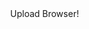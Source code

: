 <!DOCTYPE html>
<html lang="ru">
<head>
  <meta charset="UTF-8">
  <title>Title</title>
</head>
<body style="margin: 0">
<canvas id="canvas">Upload Browser!</canvas>
<script>
  const canvas = document.getElementById('canvas');
  const ctx = canvas.getContext('2d');

  canvas.width = innerWidth;
  canvas.height = innerHeight;

  let bool = 0;
  let mode = 0;
  let dir;
  let dir2 = 0;
  let rpx = 100;
  let l = 10;
  let r = 2;
  let score = 0;
  let scoreBot = 0;
  let neironball;
  let neironballI;
  let touchPosition = null;
  let posY = canvas.height / 2.3;
  let posYBot = canvas.height / 2.3;
  let posYBotC = posYBot;
  //posYBotC -= (canvas.height/(l*2));
  let posYBotCI;
  let posYI;
  let end;
  let game;
  let rect1 = new Path2D();
  let rect2 = new Path2D();
  let rect3 = new Path2D();
  let arc = [];
    arc[0] = {
      x: canvas.width / 2,
      y: canvas.height / 2,
    };
  let rectN = [];
  let grad = ctx.createLinearGradient(0,0,innerWidth,innerHeight/2);
  grad.addColorStop('0','#b2ffe7');
  grad.addColorStop('1', '#00cbba')
  //game = setInterval(drawBackGround , 500);



   function ballMovement(event){
    if(event.keyCode == 13) {
      dir2 = 3;
    }
    }

    function ballMovement2(event) {
      if (dir2 == 0) {
        dir2 = 3;
        console.log(dir2);
      }
    }

  function stickMovement(event){
    ctx.fillStyle = '#00b7d7';
    ctx.fillRect(canvas.width - canvas.width/20, event.clientY, canvas.width/50, canvas.height/l);
    posY = event.clientY;
  }

  function touchStickMovement(event){
    //touchPosition = { x: event.changedTouches[0].clientX, y: event.changedTouches[0].clientY };
    if(mode == 1) {
      if(canvas.width/2 < event.changedTouches[0].clientX) {
        ctx.fillStyle = '#00b7d7';
        ctx.fillRect(canvas.width - canvas.width / 20, event.changedTouches[0].clientY, canvas.width / 50, canvas.height / l);
        posY = event.changedTouches[0].clientY;
      }
      if(canvas.width/2 > event.changedTouches[0].clientX) {
        ctx.fillStyle = '#00b7d7';
        ctx.fillRect(canvas.width / 20, event.changedTouches[0].clientY, canvas.width / 50, canvas.height / l);
        posYBotC = event.changedTouches[0].clientY;
      }
    }
    if(mode == 2) {
      ctx.fillStyle = '#00b7d7';
      ctx.fillRect(canvas.width - canvas.width / 20, event.changedTouches[0].clientY, canvas.width / 50, canvas.height / l);
      posY = event.changedTouches[0].clientY;
    }
  }

  //end = setInterval(start_end , 3000);
  start_end();
  function start_end() {
    console.log("bool: " + bool);
    // while (bool == 0) {
    if (bool == 0) {
      //ctx.clearRect(0, 0, innerWidth, innerHeight);
      console.log("bool: " + bool);
      console.log("bool: " + bool);
      canvas.width = innerWidth;
      canvas.height = innerHeight;
      ctx.fillStyle = grad;
      ctx.fillRect(0, 0, innerWidth, innerHeight);
      console.log("bool: " + bool);
      ctx.fillStyle = '#fff17d';
      //ctx.font = '84px Comic Sans MS';
      ctx.font = '960% Trebuchet MS';
      ctx.fillText('< AIR HOCKEY >', canvas.width / 10, canvas.height / 7);
      ctx.fillStyle = '#ffffff';
      ctx.font = '640% Trebuchet MS';
      ctx.fillText('MENU', canvas.width / 2.5, canvas.height / 3);
      ctx.fillStyle = '#00b7d7';
      rect1.rect(canvas.width / 3.4, canvas.height / 2.5, canvas.width / 2.5, canvas.height / 10);
      ctx.fill(rect1);
      ctx.fillStyle = '#00b7d7';
      rect2.rect(canvas.width / 3.4, (canvas.height / 2.5) + (canvas.height / 7), canvas.width / 2.5, canvas.height / 10);
      ctx.fill(rect2);
      ctx.fillStyle = '#00b7d7';
      rect3.rect(canvas.width / 3.4, (canvas.height / 2.5) + ((canvas.height / 7) * 2), canvas.width / 2.5, canvas.height / 10);
      ctx.fill(rect3);
      ctx.fillStyle = '#ffffff';
      ctx.font = '400% Trebuchet MS';
      ctx.fillText('PLAYER/PLAYER', canvas.width / 3.15, canvas.height / 2.15);
      ctx.fillText('BOT/PLAYER', canvas.width / 2.8, canvas.height / 2.15 + (canvas.height / 7));
      ctx.fillText('BOT/BOT', canvas.width / 2.55, canvas.height / 2.15 + ((canvas.height / 7) * 2));
      canvas.addEventListener('mousedown', direction2);
      console.log("bool: " + bool);

      function direction2(event) {
        console.log("bool: " + bool);
        if (bool == 0) {
          console.log("bool: " + bool);
          if (ctx.isPointInPath(rect1, event.offsetX, event.offsetY)) {
            mode = 1;
            ctx.clearRect(0, 0, innerWidth, innerHeight);
            bool = 1;
            console.log("bool: " + bool);
            //drawBackGround();
            //clearInterval(end);
            return draw();
            //game = setInterval(drawBackGround, 50);
          }
          if (ctx.isPointInPath(rect2, event.offsetX, event.offsetY)) {
            mode = 2;
            ctx.clearRect(0, 0, innerWidth, innerHeight);
            bool = 1;
            console.log("bool: " + bool);
            //drawBackGround();
            //break;
            //clearInterval(end);
            return draw();
            //game = setInterval(drawBackGround, 50);
          }
          if (ctx.isPointInPath(rect3, event.offsetX, event.offsetY)) {
            mode = 3;
            ctx.clearRect(0, 0, innerWidth, innerHeight);
            bool = 1;
            console.log("bool: " + bool);
            //drawBackGround();
            //break;
            //clearInterval(end);
            return draw();
            //game = setInterval(drawBackGround, 50);
          }
          //if(r == 1) {
          //ctx.clearRect(0, 0, innerWidth, innerHeight);
          //clearInterval(end);
          //console.log(r);
          //location.reload();
        }
      }
      console.log("bool: " + bool);
      //}
      console.log("bool: " + bool);

      //requestAnimationFrame(start_end);
      // }
      //drawBackGround();
    }
  }

  function draw(){
    ctx.clearRect(0, 0, innerWidth, innerHeight);
    game = setInterval(drawBackGround, 15);
  }
  function drawBackGround() {
    console.log("mode: " + mode);
    canvas.width = innerWidth;
    canvas.height = innerHeight;
    ctx.fillRect(0, 0, canvas.width/2, canvas.height);
    ctx.fillStyle = grad;
    //(canvas.height/(l*3))*1.6
    ctx.fillRect(0, 0, canvas.width, canvas.height);
    if(mode == 2 || mode == 3 ) {
      console.log("mode: " + mode);
      for (let i = 0; i < (l * r); i++) {
        //ctx.fillStyle = '#ffffff';
        //ctx.font = '320% Trebuchet MS';
        rectN[i] = {
          //t: ctx.fillText(i, 0, (canvas.height / (l*1))*i),
          //n: ctx.fillStyle = '#133fff',
          //s: ctx.strokeRect(0, (canvas.height / (l*1))*i, canvas.width, (canvas.height / (l*1))*(i+1)),
          //n2: ctx.fillStyle = '#1fffff',
          r: ctx.fillRect(0, (canvas.height / (l * r)) * i, canvas.width, (canvas.height / (l * r)) * (i + 1)),
          k: 1
        }
      }
    }
    console.log("mode: " + mode);
    //if(mode == 2) {
      ctx.fillStyle = '#00b7d7';
      ctx.fillRect(canvas.width / 20, posYBotC - (canvas.height / (l * 2)), canvas.width / 50, canvas.height / l);
      ctx.fillStyle = '#00b7d7';
      ctx.fillRect(canvas.width - canvas.width / 20, posY, canvas.width / 50, canvas.height / l);
   // }
    for (let i = 0; i < arc.length; i++) {
      ctx.fillRect(arc[i].x, arc[i].y, canvas.width / 50, canvas.width / 50);
      ctx.fill();
    }

    if (score >= 7 || scoreBot >= 7) {
      clearInterval(drawBackGround);
      location.reload();
    }
console.log("mode: " + mode);
      let ballX = arc[0].x;
      let ballY = arc[0].y;
      if(ballX > canvas.width){
       dir2 = 0;
       ballX = canvas.width / 2;
       ballY = canvas.height / 2;
       scoreBot++;
       window.navigator.vibrate([500, 10, 500]);
      }
      if(ballX < 0){
       dir2 = 0;
       ballX = canvas.width / 2;
       ballY = canvas.height / 2;
       score++;
        window.navigator.vibrate([500, 10, 500]);
      }
      //posYBotC = (canvas.height/(l*3))*1.6;
      if(mode == 2 || mode == 3) {
        console.log("mode: " + mode);
        for (let i = 0; i < (l * r); i++) {

          if (ballY >= (canvas.height / (l * r)) * i && ballY <= (canvas.height / (l * r)) * (i + 1)) {
            rectN[i].k = 0;
            neironball = rectN[i].k;
            neironballI = i;
          }
          if (posYBotC >= (canvas.height / (l * r)) * i && posYBotC < (canvas.height / (l * r)) * (i + 1)) {
            posYBotCI = i;
          }
        }
        console.log(posYBotCI + ' posYBotCI');
        console.log(neironballI + ' neironballI');
        if (posYBotCI == neironballI) {
          //console.log(posYBotCI + ' posYBotCI');
          //console.log(neironballI + ' neironballI');
        } else if (posYBotCI > neironballI) {
          posYBotC -= canvas.height / (rpx * 0.5);
          console.log(posYBotC + ' posYBotC');
          console.log(posYBotCI + ' 126');
          //console.log(neironballI + ' neironballI');
        } else if (posYBotCI < neironballI) {
          posYBotC += canvas.width / (rpx * 0.5);
          console.log(posYBotC + ' posYBotC');
          console.log(posYBotCI + '130');
          //console.log(neironballI + ' neironballI');
        }
        if(mode == 3){
          console.log("mode: " + mode);
        for (let i = 0; i < (l * r); i++) {

          if (ballY >= (canvas.height / (l * r)) * i && ballY <= (canvas.height / (l * r)) * (i + 1)) {
            rectN[i].k = 0;
            neironball = rectN[i].k;
            neironballI = i;
          }
          if (posY >= (canvas.height / (l * r)) * i && posY < (canvas.height / (l * r)) * (i + 1)) {
            posYI = i;
          }
        }
        console.log(posYBotCI + ' posYBotCI');
        console.log(neironballI + ' neironballI');
        if (posYBotCI == neironballI) {
          //console.log(posYBotCI + ' posYBotCI');
          //console.log(neironballI + ' neironballI');
        } else if (posYI > neironballI) {
          posY -= canvas.height / (rpx * 0.5);
          console.log(posY + ' posYBotC');
          console.log(posYI + ' 126');
          //console.log(neironballI + ' neironballI');
        } else if (posYBotCI < neironballI) {
          posY += canvas.width / (rpx * 0.5);
          console.log(posY + ' posYBotC');
          console.log(posYI + '130');
          //console.log(neironballI + ' neironballI');
        }
        }
      }
console.log("mode: " + mode);
      //posYBotC = (canvas.height/(l*3))*1.6;
      //ballY -
      ctx.fillStyle = '#ffffff';
      ctx.font = '320% Trebuchet MS';
      ctx.fillText(scoreBot + ' : ' + score, canvas.width / 2.1, canvas.height / 13 );
      if (score >= 7) {
        ctx.fillStyle = '#ffffff';
      ctx.font = '320% Trebuchet MS';
      ctx.fillText('You win!!!', canvas.width / 2.4, canvas.height / 5 );
      }
      if (scoreBot >= 7) {
        ctx.fillStyle = '#ffffff';
      ctx.font = '320% Trebuchet MS';
      ctx.fillText('Game Over!!!', canvas.width / 2.5, canvas.height / 5 );
      }
console.log("mode: " + mode);
      if(ballY <= 0 && dir2 == 5){
       dir2 = 6;
       //window.navigator.vibrate([500, 100, 500]);
      }
      if(ballY <= 0 && dir2 == 1){
       dir2 = 2;
       //window.navigator.vibrate([500, 100, 500]);
      }
      if(ballY >= canvas.height && dir2 == 6){
       dir2 = 5;
       //window.navigator.vibrate([500, 100, 500]);
      }
      if(ballY >= canvas.height && dir2 == 2){
       dir2 = 1;
       //window.navigator.vibrate([500, 100, 500]);
      }
      console.log("mode: " + mode);
      if(mode == 1) {
        console.log("mode: " + mode);
        if (ballX >= canvas.width - canvas.width / 20 - canvas.width / 50 && ballX <= canvas.width && ballY + canvas.width / 50 >= posY && ballY <= posY + canvas.height / (l * 3)) {
          dir2 = 5;
        }
        if (ballX >= canvas.width - canvas.width / 20 - canvas.width / 50 && ballX <= canvas.width && ballY + canvas.width / 50 >= posY + canvas.height / (l * 3) && ballY <= posY + (canvas.height / (l * 3)) * 2) {
          dir2 = 4;
        }
        if (ballX >= canvas.width - canvas.width / 20 - canvas.width / 50 && ballX <= canvas.width && ballY + canvas.width / 50 >= posY + (canvas.height / (l * 3)) * 2 && ballY <= posY + (canvas.height / (l * 3)) * 3) {
          dir2 = 6;
        }
        if (ballX <= canvas.width / 20 + canvas.width / 50 && ballX >= 0 && ballY + canvas.width / 50 >= posYBotC && ballY <= posYBotC + (canvas.height / (l * 3))) {
          dir2 = 1;
        }
        if (ballX <= canvas.width / 20 + canvas.width / 50 && ballX >= 0 && ballY + canvas.width / 50 >= posYBotC + (canvas.height / (l * 3)) && ballY <= posYBotC + (canvas.height / (l * 3)) * 2) {
          dir2 = 3;
        }
        if (ballX >= canvas.width - canvas.width / 20 - canvas.width / 50 && ballX <= canvas.width && ballY + canvas.width / 50 >= posYBotC + (canvas.height / (l * 3) * 2) && ballY <= posYBotC + (canvas.height / (l * 3)) * 3) {
          dir2 = 2;
        }
      }
      if(mode == 2) {
        console.log("mode: " + mode);
        if (ballX >= canvas.width - canvas.width / 20 - canvas.width / 50 && ballX <= canvas.width && ballY + canvas.width / 50 >= posY && ballY <= posY + canvas.height / (l * 3)) {
          dir2 = 5;
          console.log(dir2);
        }
        if (ballX >= canvas.width - canvas.width / 20 - canvas.width / 50 && ballX <= canvas.width && ballY + canvas.width / 50 >= posY + canvas.height / (l * 3) && ballY <= posY + (canvas.height / (l * 3)) * 2) {
          dir2 = 4;
          console.log(dir2);
        }
        if (ballX >= canvas.width - canvas.width / 20 - canvas.width / 50 && ballX <= canvas.width && ballY + canvas.width / 50 >= posY + (canvas.height / (l * 3)) * 2 && ballY <= posY + (canvas.height / (l * 3)) * 3) {
          dir2 = 6;
          console.log(dir2);
        }
        if (ballX <= canvas.width / 20 + canvas.width / 50) {
          if (ballX >= 0) {
            if (ballY + canvas.width / 50 >= posYBotC - (canvas.height / (l * 2))) {
              if (ballY <= posYBotC + (canvas.height / l)) {
                dir2 = Math.floor(Math.random() * 3 + 1);
              }
            }
          }
        }
      }
      if(mode == 3) {
        console.log("mode: " + mode);
        if (ballX >= canvas.width - canvas.width / 20 - canvas.width / 50 && ballX <= canvas.width && ballY + canvas.width / 50 >= posY && ballY <= posY + canvas.height / (l * 3)) {
          dir2 = 5;
        }
        if (ballX >= canvas.width - canvas.width / 20 - canvas.width / 50 && ballX <= canvas.width && ballY + canvas.width / 50 >= posY + canvas.height / (l * 3) && ballY <= posY + (canvas.height / (l * 3)) * 2) {
          dir2 = 4;
        }
        if (ballX >= canvas.width - canvas.width / 20 - canvas.width / 50 && ballX <= canvas.width && ballY + canvas.width / 50 >= posY + (canvas.height / (l * 3)) * 2 && ballY <= posY + (canvas.height / (l * 3)) * 3) {
          dir2 = 6;
        }
        if (ballX <= canvas.width / 20 + canvas.width / 50) {
          if (ballX >= 0) {
            if (ballY + canvas.width / 50 >= posYBotC - (canvas.height / (l * 2))) {
              if (ballY <= posYBotC + (canvas.height / l)) {
                dir2 = Math.floor(Math.random() * 3 + 1);
              }
            }
          }
        }
      }

      //posYBotC = ballY - (canvas.height/(l*3))*1.6;
console.log("mode: " + mode);
     arc.pop();
    console.log("rpx " + rpx);
    console.log("canvas.width/rpx " + canvas.width/rpx);
    console.log("canvas.height/rpx " + canvas.height/rpx);
     if(dir2 == 5){
       console.log(dir2);
       console.log(rpx);
       ballX -= canvas.width/rpx;
       ballY -= canvas.height/rpx;
     }
     if(dir2 == 6){
       console.log(dir2);
       ballX -= canvas.width/rpx;
       ballY += canvas.height/rpx;
     }
     if(dir2 == 4){
       console.log(dir2);
       ballX -= canvas.width/rpx;
     }
     if(dir2 == 1 ){
       console.log(dir2);
       ballX += canvas.width/rpx;
       ballY -= canvas.height/rpx;
     }
     if(dir2 == 2 ){
       console.log(dir2);
       ballX += canvas.width/rpx;
       ballY += canvas.height/rpx;
     }
     if(dir2 == 3 ){
       console.log(dir2);
       ballX += canvas.width/rpx;
     }
     let newball = {
        x: ballX,
        y: ballY,
      }
     console.log("mode: " + mode);
      arc.unshift(newball);

      document.addEventListener('keydown', ballMovement);
    document.addEventListener('mousedown', ballMovement2);
    canvas.addEventListener('mousemove', stickMovement);
    canvas.addEventListener('touchmove', touchStickMovement);
    window.addEventListener("gamepadconnected", function(e) {
  console.log("Gamepad connected at index %d: %s. %d buttons, %d axes.",
  e.gamepad.index, e.gamepad.id,
  e.gamepad.buttons.length, e.gamepad.axes.length);
  console.log('');
  console.log(e);
});
    window.addEventListener("gamepaddisconnected", function(e) {
  console.log("Gamepad disconnected from index %d: %s",
  e.gamepad.index, e.gamepad.id);
});
    console.log("mode: " + mode);
    //requestAnimationFrame(drawBackGround);
  }
  //drawBackGround();
</script>
</body>
</html>
